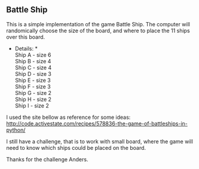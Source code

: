 ## Battle Ship
  
This is a simple implementation of the game Battle Ship.
The computer will randomically choose the size of the board, and where to place the 11 ships over this board.
  
* Details: *  
Ship A - size 6  
Ship B - size 4  
Ship C - size 4  
Ship D - size 3  
Ship E - size 3  
Ship F - size 3  
Ship G - size 2  
Ship H - size 2  
Ship I - size 2  
  
I used the site bellow as reference for some ideas:
http://code.activestate.com/recipes/578836-the-game-of-battleships-in-python/
  
I still have a challenge, that is to work with small board, where the game will need to know which ships could be placed on the board.
  
Thanks for the challenge Anders.
